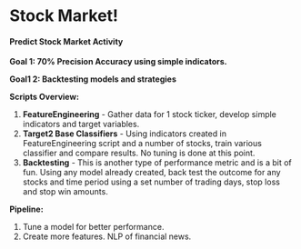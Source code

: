 # Stock Market!
#### Predict Stock Market Activity

**Goal 1: 70% Precision Accuracy using simple indicators.** 

**Goal1 2: Backtesting models and strategies**

**Scripts Overview:**
1. **FeatureEngineering** - Gather data for 1 stock ticker, develop simple indicators and target variables.
2. **Target2 Base Classifiers** - Using indicators created in FeatureEngineering script and a number of stocks, train various classifier and compare results. No tuning is done at this point.
3. **Backtesting** - This is another type of performance metric and is a bit of fun. Using any model already created, back test the outcome for any stocks and time period using a set number of trading days, stop loss and stop win amounts.


**Pipeline:**
1. Tune a model for better performance.
2. Create more features. NLP of financial news.


